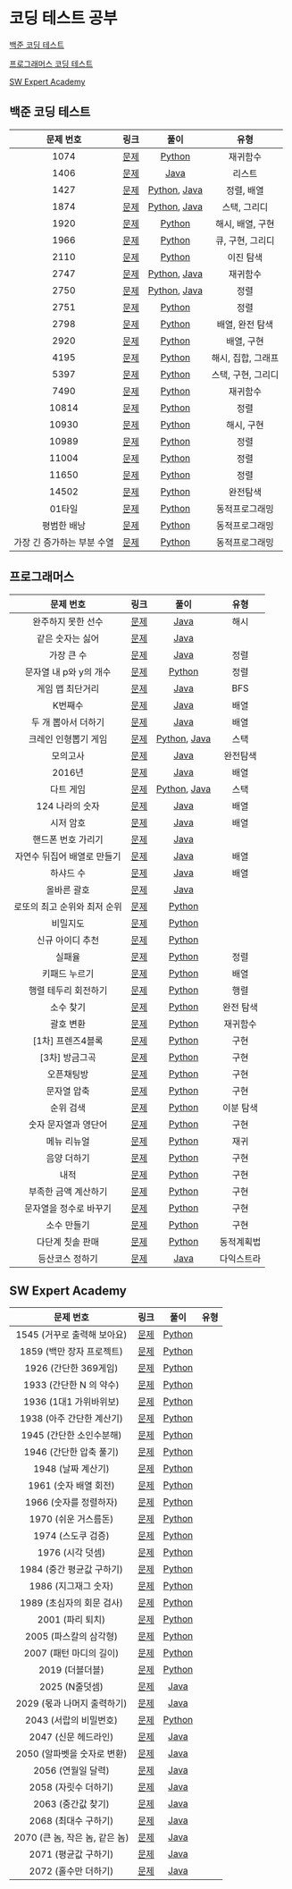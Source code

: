 # 코딩 테스트 공부

[백준 코딩 테스트](#백준-코딩-테스트)

[프로그래머스 코딩 테스트](#프로그래머스)

[SW Expert Academy](#SW-Expert-Academy)

## 백준 코딩 테스트

|         문제 번호          |                     링크                      |                             풀이                             |        유형        |
| :------------------------: | :-------------------------------------------: | :----------------------------------------------------------: | :----------------: |
|            1074            | [문제](https://www.acmicpc.net/problem/1074)  |                 [Python](./BaekJoon/1074.py)                 |      재귀함수      |
|            1406            | [문제](https://www.acmicpc.net/problem/1406)  |              [Java](./BaekJoon/1406/Main.java)               |       리스트       |
|            1427            | [문제](https://www.acmicpc.net/problem/1427)  | [Python](./BaekJoon/1427/1427.py), [Java](./BaekJoon/1427/Main.java) |     정렬, 배열     |
|            1874            | [문제](https://www.acmicpc.net/problem/1874)  | [Python](./BaekJoon/1874/1874.py), [Java](./BaekJoon/1874/Main.java) |    스택, 그리디    |
|            1920            | [문제](https://www.acmicpc.net/problem/1920)  |                 [Python](./BaekJoon/1920.py)                 |  해시, 배열, 구현  |
|            1966            | [문제](https://www.acmicpc.net/problem/1966)  |                 [Python](./BaekJoon/1966.py)                 |  큐, 구현, 그리디  |
|            2110            | [문제](https://www.acmicpc.net/problem/2110)  |                          [Python]()                          |     이진 탐색      |
|            2747            | [문제](https://www.acmicpc.net/problem/2747)  | [Python](./BaekJoon/2747/2747.py), [Java](./BaekJoon/2747/Main.java) |      재귀함수      |
|            2750            | [문제](https://www.acmicpc.net/problem/2750)  | [Python](./BaekJoon/2750/2750.py), [Java](./BaekJoon/2750/Main.java) |        정렬        |
|            2751            | [문제](https://www.acmicpc.net/problem/2751)  |                 [Python](./BaekJoon/2751.py)                 |        정렬        |
|            2798            | [문제](https://www.acmicpc.net/problem/2798)  |                 [Python](./BaekJoon/2798.py)                 |  배열, 완전 탐색   |
|            2920            | [문제](https://www.acmicpc.net/problem/2920)  |                 [Python](./BaekJoon/2920.py)                 |     배열, 구현     |
|            4195            | [문제](https://www.acmicpc.net/problem/4195)  |                 [Python](./BaekJoon/4195.py)                 | 해시, 집합, 그래프 |
|            5397            | [문제](https://www.acmicpc.net/problem/5397)  |                 [Python](./BaekJoon/5397.py)                 | 스택, 구현, 그리디 |
|            7490            | [문제](https://www.acmicpc.net/problem/7490)  |                 [Python](./BaekJoon/7490.py)                 |      재귀함수      |
|           10814            | [문제](https://www.acmicpc.net/problem/10814) |                [Python](./BaekJoon/10814.py)                 |        정렬        |
|           10930            | [문제](https://www.acmicpc.net/problem/10930) |                [Python](./BaekJoon/10930.py)                 |     해시, 구현     |
|           10989            | [문제](https://www.acmicpc.net/problem/10989) |                [Python](./BaekJoon/10989.py)                 |        정렬        |
|           11004            | [문제](https://www.acmicpc.net/problem/11004) |                [Python](./BaekJoon/11004.py)                 |        정렬        |
|           11650            | [문제](https://www.acmicpc.net/problem/11650) |                [Python](./BaekJoon/11650.py)                 |        정렬        |
|           14502            | [문제](https://www.acmicpc.net/problem/14502) |                [Python](./BaekJoon/14502.py)                 |      완전탐색      |
|           01타일           | [문제](https://www.acmicpc.net/problem/1904)  |                 [Python](./BaekJoon/1904.py)                 |   동적프로그래밍   |
|        평범한 배낭         | [문제](https://www.acmicpc.net/problem/12865) |                [Python](./BaekJoon/12865.py)                 |   동적프로그래밍   |
| 가장 긴 증가하는 부분 수열 | [문제](https://www.acmicpc.net/problem/11053) |                [Python](./BaekJoon/11053.py)                 |   동적프로그래밍   |

## 프로그래머스

|          문제 번호           |                             링크                             |                                          풀이                                          |  유형   |
| :--------------------------: | :----------------------------------------------------------: |:------------------------------------------------------------------------------------:|:-----:|
|      완주하지 못한 선수      | [문제](https://programmers.co.kr/learn/courses/30/lessons/42576) |                        [Java](./Programmers/42576/Main.java)                         |  해시   |
|       같은 숫자는 싫어       | [문제](https://programmers.co.kr/learn/courses/30/lessons/12906) |                        [Java](./Programmers/12906/Main.java)                         |       |
|          가장 큰 수          | [문제](https://programmers.co.kr/learn/courses/30/lessons/42746) |                        [Java](./Programmers/42746/Main.java)                         |  정렬   |
|    문자열 내 p와 y의 개수    | [문제](https://programmers.co.kr/learn/courses/30/lessons/12916) |                      [Python](./Programmers/12916/solution.py)                       |  정렬   |
|       게임 맵 최단거리       | [문제](https://programmers.co.kr/learn/courses/30/lessons/1844) |                         [Java](./Programmers/1844/Main.java)                         |  BFS  |
|           K번째수            | [문제](https://programmers.co.kr/learn/courses/30/lessons/42748) |                      [Java](./Programmers/42748/Solution.java)                       |  배열   |
|     두 개 뽑아서 더하기      | [문제](https://programmers.co.kr/learn/courses/30/lessons/68644) |                      [Java](./Programmers/68644/Solution.java)                       |  배열   |
|     크레인 인형뽑기 게임     | [문제](https://programmers.co.kr/learn/courses/30/lessons/64061) | [Python](./Programmers/64061/solution.py), [Java](./Programmers/64061/Solution.java) |  스택   |
|           모의고사           | [문제](https://programmers.co.kr/learn/courses/30/lessons/42840) |                      [Java](./Programmers/42840/Solution.java)                       | 완전탐색  |
|            2016년            | [문제](https://programmers.co.kr/learn/courses/30/lessons/12901) |                      [Java](./Programmers/12901/Solution.java)                       |  배열   |
|          다트 게임           | [문제](https://programmers.co.kr/learn/courses/30/lessons/17682) | [Python](./Programmers/17682/solution.py), [Java](./Programmers/17682/Solution.java) |  스택   |
|       124 나라의 숫자        | [문제](https://programmers.co.kr/learn/courses/30/lessons/12899) |                      [Java](./Programmers/12899/Solution.java)                       |  배열   |
|          시저 암호           | [문제](https://programmers.co.kr/learn/courses/30/lessons/12926) |                      [Java](./Programmers/12926/Solution.java)                       |  배열   |
|      핸드폰 번호 가리기      | [문제](https://programmers.co.kr/learn/courses/30/lessons/12948) |                      [Java](./Programmers/12948/Solution.java)                       |       |
| 자연수 뒤집어 배열로 만들기  | [문제](https://programmers.co.kr/learn/courses/30/lessons/12932) |                      [Java](./Programmers/12932/Solution.java)                       |  배열   |
|          하샤드 수           | [문제](https://programmers.co.kr/learn/courses/30/lessons/12947) |                      [Java](./Programmers/12947/Solution.java)                       |  배열   |
|         올바른 괄호          | [문제](https://programmers.co.kr/learn/courses/30/lessons/12909) |                      [Java](./Programmers/12909/Solution.java)                       |       |
| 로또의 최고 순위와 최저 순위 | [문제](https://programmers.co.kr/learn/courses/30/lessons/77484) |                      [Python](./Programmers/77484/solution.py)                       |       |
|           비밀지도           | [문제](https://programmers.co.kr/learn/courses/30/lessons/17681) |                      [Python](./Programmers/17681/solution.py)                       |       |
|       신규 아이디 추천       | [문제](https://programmers.co.kr/learn/courses/30/lessons/72410) |                      [Python](./Programmers/72410/solution.py)                       |       |
|            실패율            | [문제](https://programmers.co.kr/learn/courses/30/lessons/42889) |                      [Python](./Programmers/42889/solution.py)                       |  정렬   |
|        키패드 누르기         | [문제](https://programmers.co.kr/learn/courses/30/lessons/67256) |                      [Python](./Programmers/67256/solution.py)                       |  배열   |
|     행렬 테두리 회전하기     | [문제](https://programmers.co.kr/learn/courses/30/lessons/77485) |                      [Python](./Programmers/77485/solution.py)                       |  행렬   |
|          소수 찾기           | [문제](https://programmers.co.kr/learn/courses/30/lessons/42839) |                      [Python](./Programmers/42839/solution.py)                       | 완전 탐색 |
|          괄호 변환           | [문제](https://programmers.co.kr/learn/courses/30/lessons/60058) |                      [Python](./Programmers/60058/solution.py)                       | 재귀함수  |
|      [1차] 프렌즈4블록       | [문제](https://programmers.co.kr/learn/courses/30/lessons/17679) |                      [Python](./Programmers/17679/solution.py)                       |  구현   |
|        [3차] 방금그곡        | [문제](https://programmers.co.kr/learn/courses/30/lessons/17683) |                      [Python](./Programmers/17683/solution.py)                       |  구현   |
|          오픈채팅방          | [문제](https://programmers.co.kr/learn/courses/30/lessons/42888) |                      [Python](./Programmers/42888/solution.py)                       |  구현   |
|         문자열 압축          | [문제](https://programmers.co.kr/learn/courses/30/lessons/60057) |                      [Python](./Programmers/60057/solution.py)                       |  구현   |
|          순위 검색           | [문제](https://programmers.co.kr/learn/courses/30/lessons/72412) |                      [Python](./Programmers/72412/solution.py)                       | 이분 탐색 |
|     숫자 문자열과 영단어     | [문제](https://programmers.co.kr/learn/courses/30/lessons/81301) |                      [Python](./Programmers/81301/solution.py)                       |  구현   |
|         메뉴 리뉴얼          | [문제](https://programmers.co.kr/learn/courses/30/lessons/72411) |                      [Python](./Programmers/72411/solution.py)                       |  재귀   |
|         음양 더하기          | [문제](https://programmers.co.kr/learn/courses/30/lessons/76501) |                      [Python](./Programmers/76501/solution.py)                       |  구현   |
|             내적             | [문제](https://programmers.co.kr/learn/courses/30/lessons/70128) |                      [Python](./Programmers/70128/solution.py)                       |  구현   |
|     부족한 금액 계산하기     | [문제](https://programmers.co.kr/learn/courses/30/lessons/82612) |                      [Python](./Programmers/82612/solution.py)                       |  구현   |
|    문자열을 정수로 바꾸기    | [문제](https://programmers.co.kr/learn/courses/30/lessons/12925) |                      [Python](./Programmers/12925/solution.py)                       |  구현   |
|         소수 만들기          | [문제](https://programmers.co.kr/learn/courses/30/lessons/12977) |                      [Python](./Programmers/12977/solution.py)                       |  구현   |
|       다단계 칫솔 판매       | [문제](https://programmers.co.kr/learn/courses/30/lessons/77486) |                      [Python](./Programmers/77486/solution.py)                       | 동적계획법 |
|       등산코스 정하기       | [문제](https://programmers.co.kr/learn/courses/30/lessons/118669) |                     [Java](./Programmers/118669/Solution.java)                      | 다익스트라 |

## SW Expert Academy

|          문제 번호          |                             링크                             |                   풀이                    |   유형   |
| :-------------------------: | :----------------------------------------------------------: | :---------------------------------------: |:------:|
| 1545 (거꾸로 출력해 보아요)| [문제](https://swexpertacademy.com/main/code/problem/problemDetail.do?contestProbId=AV2gbY0qAAQBBAS0&categoryId=AV2gbY0qAAQBBAS0&categoryType=CODE)| [Python](./SWExpertAcademy/1545/Solution.py) |        |
| 1859 (백만 장자 프로젝트)| [문제](https://swexpertacademy.com/main/code/problem/problemDetail.do?contestProbId=AV5LrsUaDxcDFAXc)| [Python](./SWExpertAcademy/1859/Solution.py) |        |
| 1926 (간단한 369게임)| [문제](https://swexpertacademy.com/main/code/problem/problemDetail.do?contestProbId=AV5PTeo6AHUDFAUq&categoryId=AV5PTeo6AHUDFAUq&categoryType=CODE)| [Python](./SWExpertAcademy/1926/Solution.py) |        |
| 1933 (간단한 N 의 약수)| [문제](https://swexpertacademy.com/main/code/problem/problemDetail.do?contestProbId=AV5PhcWaAKIDFAUq&categoryId=AV5PhcWaAKIDFAUq&categoryType=CODE)| [Python](./SWExpertAcademy/1933/Solution.py) |        |
| 1936 (1대1 가위바위보)| [문제](https://swexpertacademy.com/main/code/problem/problemDetail.do?contestProbId=AV5PjKXKALcDFAUq&categoryId=AV5PjKXKALcDFAUq&categoryType=CODE)| [Python](./SWExpertAcademy/1936/Solution.py) |        |
| 1938 (아주 간단한 계산기)| [문제](https://swexpertacademy.com/main/code/problem/problemDetail.do?contestProbId=AV5PjsYKAMIDFAUq&categoryId=AV5PjsYKAMIDFAUq&categoryType=CODE)| [Python](./SWExpertAcademy/1938/Solution.py) |        |
| 1945 (간단한 소인수분해)| [문제](https://swexpertacademy.com/main/code/problem/problemDetail.do?contestProbId=AV5Pl0Q6ANQDFAUq&categoryId=AV5Pl0Q6ANQDFAUq&categoryType=CODE)| [Python](./SWExpertAcademy/1945/Solution.py) |        |
| 1946 (간단한 압축 풀기)| [문제](https://swexpertacademy.com/main/code/problem/problemDetail.do?contestProbId=AV5PmkDKAOMDFAUq&categoryId=AV5PmkDKAOMDFAUq&categoryType=CODE)| [Python](./SWExpertAcademy/1946/Solution.py) |        |
| 1948 (날짜 계산기)| [문제](https://swexpertacademy.com/main/code/problem/problemDetail.do?contestProbId=AV5PnnU6AOsDFAUq&categoryId=AV5PnnU6AOsDFAUq&categoryType=CODE&&&)| [Python](./SWExpertAcademy/1948/Solution.py) |        |
| 1961 (숫자 배열 회전)| [문제](https://swexpertacademy.com/main/code/problem/problemDetail.do?contestProbId=AV5Pq-OKAVYDFAUq)| [Python](./SWExpertAcademy/1961/Solution.py) |        |
| 1966 (숫자를 정렬하자)| [문제](https://swexpertacademy.com/main/code/problem/problemDetail.do?contestProbId=AV5PrmyKAWEDFAUq&categoryId=AV5PrmyKAWEDFAUq&categoryType=CODE)| [Python](./SWExpertAcademy/1966/Solution.py) |        |
| 1970 (쉬운 거스름돈)| [문제](https://swexpertacademy.com/main/code/problem/problemDetail.do?contestProbId=AV5PsIl6AXIDFAUq&categoryId=AV5PsIl6AXIDFAUq&categoryType=CODE)| [Python](./SWExpertAcademy/1970/Solution.py) |        |
| 1974 (스도쿠 검증)| [문제](https://swexpertacademy.com/main/code/problem/problemDetail.do?contestProbId=AV5Psz16AYEDFAUq&categoryId=AV5Psz16AYEDFAUq&categoryType=CODE)| [Python](./SWExpertAcademy/1974/Solution.py) |        |
| 1976 (시각 덧셈)| [문제](https://swexpertacademy.com/main/code/problem/problemDetail.do?contestProbId=AV5PttaaAZIDFAUq&categoryId=AV5PttaaAZIDFAUq&categoryType=CODE)| [Python](./SWExpertAcademy/1976/Solution.py) |        |
| 1984 (중간 평균값 구하기)| [문제](https://swexpertacademy.com/main/code/problem/problemDetail.do?contestProbId=AV5Pw_-KAdcDFAUq&categoryId=AV5Pw_-KAdcDFAUq&categoryType=CODE)| [Python](./SWExpertAcademy/1984/Solution.py) |        |
| 1986 (지그재그 숫자)| [문제](https://swexpertacademy.com/main/code/problem/problemDetail.do?contestProbId=AV5PxmBqAe8DFAUq&categoryId=AV5PxmBqAe8DFAUq&categoryType=CODE)| [Python](./SWExpertAcademy/1986/Solution.py) |        |
| 1989 (초심자의 회문 검사)| [문제](https://swexpertacademy.com/main/code/problem/problemDetail.do?contestProbId=AV5PyTLqAf4DFAUq&categoryId=AV5PyTLqAf4DFAUq&categoryType=CODE)| [Python](./SWExpertAcademy/1989/Solution.py) |        |
| 2001 (파리 퇴치)| [문제](https://swexpertacademy.com/main/code/problem/problemDetail.do?contestProbId=AV5PzOCKAigDFAUq&categoryId=AV5PzOCKAigDFAUq&categoryType=CODE)| [Python](./SWExpertAcademy/2001/Solution.py) |        |
| 2005 (파스칼의 삼각형)| [문제](https://swexpertacademy.com/main/code/problem/problemDetail.do?contestProbId=AV5P0-h6Ak4DFAUq)| [Python](./SWExpertAcademy/2005/Solution.py) |        |
| 2007 (패턴 마디의 길이)| [문제](https://swexpertacademy.com/main/code/problem/problemDetail.do?contestProbId=AV5PhcWaAKIDFAUq&categoryId=AV5PhcWaAKIDFAUq&categoryType=CODE)| [Python](./SWExpertAcademy/2007/Solution.py) |        |
| 2019 (더블더블)| [문제](https://swexpertacademy.com/main/code/problem/problemDetail.do?contestProbId=AV5QDEX6AqwDFAUq&categoryId=AV5QDEX6AqwDFAUq&categoryType=CODE)| [Python](./SWExpertAcademy/2019/Solution.py) |        |
| 2025 (N줄덧셈)| [문제](https://swexpertacademy.com/main/code/problem/problemDetail.do?contestProbId=AV5QFZtaAscDFAUq&categoryId=AV5QFZtaAscDFAUq&categoryType=CODE)| [Java](./SWExpertAcademy/2025/Solution.java) |        |
| 2029 (몫과 나머지 출력하기)| [문제](https://swexpertacademy.com/main/code/problem/problemDetail.do?contestProbId=AV5QGNvKAtEDFAUq&categoryId=AV5QGNvKAtEDFAUq&categoryType=CODE)| [Java](./SWExpertAcademy/2029/Solution.java) |        |
| 2043 (서랍의 비밀번호)| [문제](https://swexpertacademy.com/main/code/problem/problemDetail.do?contestProbId=AV5QJ_8KAx8DFAUq&categoryId=AV5QJ_8KAx8DFAUq&categoryType=CODE)| [Python](./SWExpertAcademy/2043/Solution.py) |        |
| 2047 (신문 헤드라인)| [문제](https://swexpertacademy.com/main/code/problem/problemDetail.do?contestProbId=AV5QKsLaAy0DFAUq&categoryId=AV5QKsLaAy0DFAUq&categoryType=CODE)| [Java](./SWExpertAcademy/2047/Solution.java) |        |
| 2050 (알파벳을 숫자로 변환)| [문제](https://swexpertacademy.com/main/code/problem/problemDetail.do?contestProbId=AV5QLGxKAzQDFAUq&categoryId=AV5QLGxKAzQDFAUq&categoryType=CODE)| [Java](./SWExpertAcademy/2050/Solution.java) |        |
| 2056 (연월일 달력)| [문제](https://swexpertacademy.com/main/code/problem/problemDetail.do?contestProbId=AV5QLkdKAz4DFAUq&categoryId=AV5QLkdKAz4DFAUq&categoryType=CODE)| [Java](./SWExpertAcademy/2056/Solution.java) |        |
| 2058 (자릿수 더하기)| [문제](https://swexpertacademy.com/main/code/problem/problemDetail.do?contestProbId=AV5QPRjqA10DFAUq&categoryId=AV5QPRjqA10DFAUq&categoryType=CODE)| [Java](./SWExpertAcademy/2058/Solution.java) |        |
| 2063 (중간값 찾기)| [문제](https://swexpertacademy.com/main/code/problem/problemDetail.do?contestProbId=AV5QPsXKA2UDFAUq&categoryId=AV5QPsXKA2UDFAUq&categoryType=CODE)| [Java](./SWExpertAcademy/2063/Solution.java) |        |
| 2068 (최대수 구하기)| [문제](https://swexpertacademy.com/main/code/problem/problemDetail.do?contestProbId=AV5QQhbqA4QDFAUq&categoryId=AV5QQhbqA4QDFAUq&categoryType=CODE)| [Java](./SWExpertAcademy/2068/Solution.java) |        |
| 2070 (큰 놈, 작은 놈, 같은 놈)| [문제](https://swexpertacademy.com/main/code/problem/problemDetail.do?contestProbId=AV5QQ6qqA40DFAUq&categoryId=AV5QQ6qqA40DFAUq&categoryType=CODE)| [Java](./SWExpertAcademy/2070/Solution.java) |        |
| 2071 (평균값 구하기)| [문제](https://swexpertacademy.com/main/code/problem/problemDetail.do?contestProbId=AV5QRnJqA5cDFAUq&categoryId=AV5QRnJqA5cDFAUq&categoryType=CODE)| [Java](./SWExpertAcademy/2071/Solution.java) |        |
| 2072 (홀수만 더하기)| [문제](https://swexpertacademy.com/main/code/problem/problemDetail.do?contestProbId=AV5QSEhaA5sDFAUq#none)| [Java](./SWExpertAcademy/2072/Solution.java) |        |